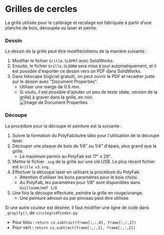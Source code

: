 # Grilles de cercles

La grille utilisée pour le calibrage et recalage est fabriquée à partir d’une planche de bois, découpée au laser et peinte.

### Dessin
Le dessin de la grille peut être modifié/obtenu de la manière suivante :
1. Modifier le fichier `Grille.SLDPRT` avec SolidWorks.
1. Ensuite, le fichier `Grille.SLDDRW` sera mise à jour automatiquement, et il est possible d'exporter ce dessin vers un PDF dans SolidWorks.
1. Dans Inkscape (logiciel gratuit), on peut ouvrir le PDF et recadrer juste sur le dessin avec "Document Properties". 
	- Utiliser une marge de 0.5 mm.
	- Si voulu, il est possible d'ajouter un peu de texte (date, version de la grille) à graver dans la grille, en noir.
![Image de Document Properties](https://logosbynick.com/wp-content/uploads/2020/10/add-bleed-margin.png "")

### Découpe
La procédure pour la découpe et peinture est la suivante :
1. Suivre la formation du PolyFab/autre labo pour l'utilisation de la découpe laser.
1. Découper une plaque de bois de 1/8" ou 1/4" d'épais, plus grand que la grille.
	- Le maximum permis au PolyFab est 17" x 29". 
1. Mettre le fichier `.svg` de la grille sur une clé USB. Le plus récent fichier est `Grille v3.svg`.
1. Effectuer la découpe laser en utilisant la procédure du PolyFab. 
	- Attention d'utiliser les bons paramètres pour le bois choisi. 
	- Au PolyFab, les paramètres pour 1/8" sont disponibles dans `Guillaume/mdf 1/8`
1. Une fois la découpe effectuée, peindre la grille en rouge/orange.
	- Une peinture aérosol ou par pinceau peut être utilisée.

Si une autre couleur est désirée, il faut modifier une ligne de code dans `_grayify()`, de `circlegridfinder.py`.
- Pour bleu : `return cv.subtract(frame[:,:,0], frame[:,:,2])`
- Pour vert : `return cv.subtract(frame[:,:,1], frame[:,:,2])`
	

